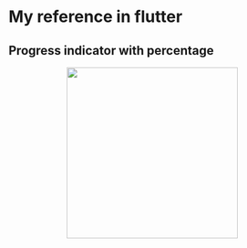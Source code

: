 # My reference in flutter

## Progress indicator with percentage

<p align="center">
  <img src="https://github.com/hassan-thabet/my_reference_in_flutter/blob/master/screenshots/1.gif" width="300" title="">

</p>